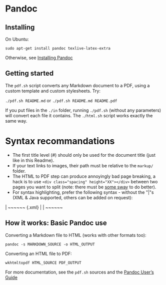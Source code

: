 # Pandoc

## Installing

On Ubuntu:

    sudo apt-get install pandoc texlive-latex-extra

Otherwise, see [Installing Pandoc](http://johnmacfarlane.net/pandoc/installing.html)


## Getting started

The `pdf.sh` script converts any Markdown document to a PDF, using a custom template and custom stylesheets. Try:

`./pdf.sh README.md` or `./pdf.sh README.md README.pdf`

If you put files in the `./in` folder, running `./pdf.sh` (without any parameters) will convert each file it contains. The `./html.sh` script works exactly the same way.

# Syntax recommandations

* The first title level (#) should only be used for the document title (just like in this Readme).
* If your text links to images, their path must be relative to the `markup/` folder.
* The HTML to PDF step can produce annoyingly bad page breaking, a hack is to use `<div class="spacing" height="XX"></div>` between two pages you want to split (note: there must be [some sway](http://code.google.com/p/wkhtmltopdf/issues/detail?id=173) to do better).
* For syntax highlighting, prefer the following syntax - without the "|"s (XML & Java supported, others can be added on request):

| ~~~~~~ {.xml}
| <?xml version="1.0"?>
| ~~~~~~

## How it works: Basic Pandoc use

Converting a Markdown file to HTML (works with other formats too):

    pandoc -s MARKDOWN_SOURCE -o HTML_OUTPUT

Converting an HTML file to PDF:

    wkhtmltopdf HTML_SOURCE PDF_OUTPUT

For more documentation, see the `pdf.sh` sources and the [Pandoc User’s Guide](http://johnmacfarlane.net/pandoc/README.html)
